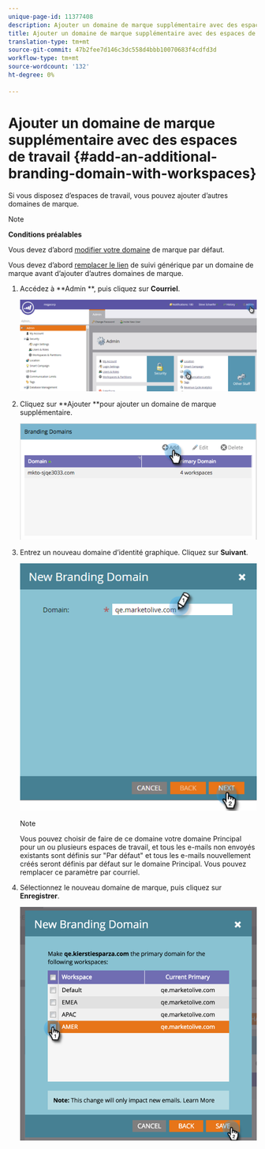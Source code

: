 ```yaml
---
unique-page-id: 11377408
description: Ajouter un domaine de marque supplémentaire avec des espaces de travail - Documents marketing - Documentation du produit
title: Ajouter un domaine de marque supplémentaire avec des espaces de travail
translation-type: tm+mt
source-git-commit: 47b2fee7d146c3dc558d4bbb10070683f4cdfd3d
workflow-type: tm+mt
source-wordcount: '132'
ht-degree: 0%

---
```



# Ajouter un domaine de marque supplémentaire avec des espaces de travail {#add-an-additional-branding-domain-with-workspaces}

Si vous disposez d’espaces de travail, vous pouvez ajouter d’autres domaines de marque.

>[!NOTE]
>
>**Conditions préalables**
>
>Vous devez d’abord [modifier votre domaine](edit-your-default-branding-domain.md) de marque par défaut.
>
>Vous devez d’abord [remplacer le lien](edit-your-default-branding-domain-with-workspaces.md) de suivi générique par un domaine de marque avant d’ajouter d’autres domaines de marque.

1. Accédez à **Admin **, puis cliquez sur **Courriel**.

   ![](assets/image2016-6-29-16-3a42-3a20.png)

1. Cliquez sur **Ajouter **pour ajouter un domaine de marque supplémentaire.

   ![](assets/branding-domains-add-workspaces.png)

1. Entrez un nouveau domaine d’identité graphique. Cliquez sur **Suivant**.

   ![](assets/new-branding-domain-8-31.png)

   >[!NOTE]
   >
   >Vous pouvez choisir de faire de ce domaine votre domaine Principal pour un ou plusieurs espaces de travail, et tous les e-mails non envoyés existants sont définis sur &quot;Par défaut&quot; et tous les e-mails nouvellement créés seront définis par défaut sur le domaine Principal. Vous pouvez remplacer ce paramètre par courriel.

1. Sélectionnez le nouveau domaine de marque, puis cliquez sur **Enregistrer**.

   ![](assets/image2016-8-12-10-3a52-3a44.png)

